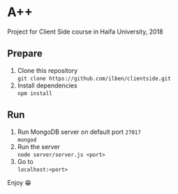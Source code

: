 A++
===
Project for Client Side course in Haifa University, 2018

## Prepare
  1. Clone this repository  
     `git clone https://github.com/ilben/clientside.git`
  2. Install dependencies  
     `npm install`

## Run
  1. Run MongoDB server on default port `27017`  
     `mongod`
  2. Run the server  
     `node server/server.js <port>`
  3. Go to  
     `localhost:<port>`

Enjoy 😁
